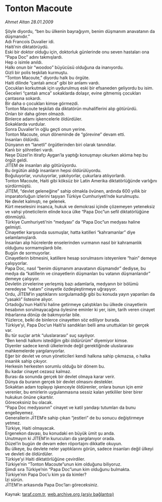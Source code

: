 # Tonton Macoute

*Ahmet Altan 28.01.2009*

<div class="yazi">Şöyle diyordu, “ben bu ülkenin bayrağıyım, benim düşmanım anavatanın da düşmanıdır.” <br/>Adı Francois Duvalier idi. <br/>Haiti’nin diktatörüydü. <br/>Eski bir doktor olduğu için, doktorluk günlerinde onu seven hastaları ona “Papa Doc” adını takmışlardı. <br/>Hep o isimle anıldı. <br/>Halkı onun bir “woodoo” büyücüsü olduğuna da inanıyordu. <br/>Gizli bir polis teşkilatı kurmuştu. <br/>“Tonton Macoute,” diyordu halk bu örgüte. <br/>Haiti dilinde “çantalı amca” gibi bir anlamı vardı.<br/>Çocukları korkutmak için uydurulmuş eski bir efsaneden geliyordu bu isim. <br/>Geceleri “çantalı amca” sokaklarda dolaşır, evine gitmemiş çocukları çantasına sokardı. <br/>Bir daha o çocukları kimse görmezdi. <br/>Tonton Macoute teşkilatı da diktatörün muhaliflerini alıp götürürdü. <br/>Onları bir daha gören olmazdı. <br/>Binlerce adamı işkencelerle öldürdüler. <br/>Sokaklarda vurdular. <br/>Sonra Duvalier’in oğlu geçti onun yerine. <br/>Tonton Macoute, onun döneminde de “görevine” devam etti. <br/>İnsanları öldürdü. <br/>Dünyanın en “lanetli” örgütlerinden biri olarak tanındılar. <br/>Kanlı bir şöhretleri vardı. <br/>Neşe Düzel’in itirafçı Aygan’la yaptığı konuşmayı okurken aklıma hep bu örgüt geldi. <br/>JİTEM de insanları alıp götürüyordu. <br/>Bu örgütün aldığı insanların hepsi öldürülüyordu. <br/>Boğuluyorlar, vuruluyorlar, yakılıyorlar, çukurlara atılıyorlardı. <br/>Tonton Macoute, Haiti gibi köksüz bir Latin Amerika diktatörlüğünde varlığını sürdürmüştü. <br/>JİTEM, “devlet geleneğine” sahip olmakla övünen, ardında 600 yıllık bir imparatorluğun izlerini taşıyan Türkiye Cumhuriyeti’nde kurulmuştu. <br/>Ne devlet kalmıştı, ne gelenek. <br/>Kürt meselesini insanca, hukuk ve demokrasi içinde çözemeyen yeteneksiz ve vahşi yöneticilerin elinde koca ülke “Papa Doc”un sefil diktatörlüğüne dönmüştü. <br/>Türkiye Cumhuriyeti’nin “medyası” da “Papa Doc”un medyası haline gelmişti. <br/>Cinayetler karşısında susmuşlar, hatta katilleri “kahramanlar” diye selamlamışlardı. <br/>İnsanları alıp hücrelerde enselerinden vurmanın nasıl bir kahramanlık olduğunu sormamışlardı bile. <br/>Bugün de sormuyorlar. <br/>Cinayetlerin bitmesini, katillere hesap sorulmasını isteyenlere “hain” demeye çalışıyorlar. <br/>Papa Doc, nasıl “benim düşmanım anavatanın düşmanıdır” dediyse, bu medya da “katillerin ve cinayetlerin düşmanları bu vatanın düşmanlarıdır” demeye çalışıyor. <br/>Devletin zirvelerine yerleşmiş bazı adamlarla, medyanın bir bölümü neredeyse “vatanı” cinayetle özdeşleştirmeye uğraşıyor. <br/>Ordu, JİTEM’in yaptıklarını sorgulamadığı gibi bu konuda yayın yapanları da “yasaklı” listesine alıyor. <br/>Ortadoğu’nun Haiti’si haline getirmeye çalıştıkları bu ülkede cinayetlerin hesabının sorulmayacağına öylesine eminler ki yer, isim, tarih veren cinayet ihbarlarına dönüp de bakmıyorlar bile. <br/>Yüzlerce, belki de binlerce cinayetten söz ediliyor burada. <br/>Türkiye’yi, Papa Doc’un Haiti’si sandıkları belli ama unuttukları bir gerçek var. <br/>Bu tür suçlar artık “uluslararası” suç sayılıyor. <br/>“Ben kendi halkımı istediğim gibi öldürürüm” diyemiyor kimse. <br/>Diyenler sadece kendi ülkelerinde değil gerektiğinde uluslararası mahkemelerde yargılanıyorlar. <br/>Eğer bir devlet ve onun yöneticileri kendi halkına sahip çıkmazsa, o halka insanlık sahip çıkıyor. <br/>Herkesin herkesten sorumlu olduğu bir dönem bu. <br/>Bu kadar cinayet cezasız kalmaz. <br/>Burası da sonunda gerçek bir devlet olmaya karar verir. <br/>Dünya da buranın gerçek bir devlet olmasını destekler. <br/>Sokaktan adam toplayıp işkenceyle öldürenler, onlara bunun için emir verenler, bu emirlerin uygulanmasına sessiz kalan yetkililer birer birer hukukun önüne çıkartılır. <br/>Göreceksiniz bu olacak. <br/>“Papa Doc medyasının” cinayet ve katil yandaşı tutumları da bunu engelleyemez. <br/>Generallerin JİTEM’e sahip çıkan “jestleri” de bu sonucu değiştirmeye yetmez. <br/>Türkiye, Haiti olmayacak. <br/>Ergenekon davası, bu konudaki en büyük ümit şu anda. <br/>Unutmayın ki JİTEM’in kurucuları da yargılanıyor orada. <br/>Düzel’in bugün de devam eden röportajını dikkatle okuyun. <br/>Bu ülkeye, bu devlete neler yaptıklarını görün, sadece insanları değil ülkeyi ve devleti de öldürdüler. <br/>Türkiye’yi Haiti diktatörlüğüne çevirdiler. <br/>Türkiye’nin “Tonton Macoute”unun kim olduğunu biliyoruz. <br/>Şimdi sıra Türkiye’nin “Papa Doc”unun kim olduğunu bulmakta. <br/>Türkiye’nin Papa Doc’u kim ya da kimler? <br/>İzi sürün. <br/>JİTEM’in arkasında Papa Doc’ları göreceksiniz.</div>

Kaynak: [taraf.com.tr](http://www.taraf.com.tr:80/makale/3751.htm), [web.archive.org (arşiv bağlantısı)](http://web.archive.org/web/20100428082146/http://www.taraf.com.tr:80/makale/3751.htm)
